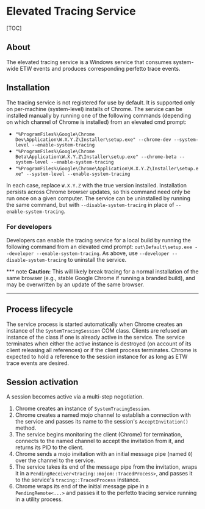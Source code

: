 # Elevated Tracing Service

[TOC]

## About

The elevated tracing service is a Windows service that consumes system-wide ETW
events and produces corresponding perfetto trace events.

## Installation

The tracing service is not registered for use by default. It is supported only
on per-machine (system-level) installs of Chrome. The service can be installed
manually by running one of the following commands (depending on which channel of
Chrome is installed) from an elevated cmd prompt:

- `"%ProgramFiles%\Google\Chrome Dev\Application\W.X.Y.Z\Installer\setup.exe" --chrome-dev --system-level --enable-system-tracing`
- `"%ProgramFiles%\Google\Chrome Beta\Application\W.X.Y.Z\Installer\setup.exe" --chrome-beta --system-level --enable-system-tracing`
- `"%ProgramFiles%\Google\Chrome\Application\W.X.Y.Z\Installer\setup.exe" --system-level --enable-system-tracing`

In each case, replace `W.X.Y.Z` with the true version installed. Installation
persists across Chrome browser updates, so this command need only be run once on
a given computer. The service can be uninstalled by running the same command,
but with `--disable-system-tracing` in place of `--enable-system-tracing`.

### For developers

Developers can enable the tracing service for a local build by running the
following command from an elevated cmd prompt: `out\Default\setup.exe
--developer --enable-system-tracing`. As above, use `--developer
--disable-system-tracing` to uninstall the service.

*** note
**Caution:** This will likely break tracing for a normal installation of the
same browser (e.g., stable Google Chrome if running a branded build), and may be
overwritten by an update of the same browser.
***

## Process lifecycle

The service process is started automatically when Chrome creates an instance of
the `SystemTracingSession` COM class. Clients are refused an instance of the
class if one is already active in the service. The service terminates when
either the active instance is destroyed (on account of its client releasing all
references) or if the client process terminates. Chrome is expected to hold a
reference to the session instance for as long as ETW trace events are desired.

## Session activation

A session becomes active via a multi-step negotiation.

1. Chrome creates an instance of `SystemTracingSession`.
2. Chrome creates a named mojo channel to establish a connection with the
   service and passes its name to the session's `AcceptInvitation()` method.
3. The service begins monitoring the client (Chrome) for termination, connects
   to the named channel to accept the invitation from it, and returns its PID to
   the client.
4. Chrome sends a mojo invitation with an initial message pipe (named `0`) over
   the channel to the service.
5. The service takes its end of the message pipe from the invitation, wraps it
   in a `PendingReceiver<tracing::mojom::TracedProcess>`, and passes it to the
   service's `tracing::TracedProcess` instance.
6. Chrome wraps its end of the initial message pipe in a `PendingRemote<...>`
   and passes it to the perfetto tracing service running in a utility process.
